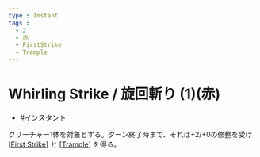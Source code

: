```yaml
---
type : Instant
tags : 
  - 2
  - 赤
  - FirstStrike
  - Trample
---
```

# Whirling Strike / 旋回斬り (1)(赤)

* #インスタント

クリーチャー1体を対象とする。ターン終了時まで、それは+2/+0の修整を受け [[First Strike]] と [[Trample]] を得る。


[//begin]: # "Autogenerated link references for markdown compatibility"
[First Strike]: <First Strike.md> "First Strike / 先制攻撃"
[Trample]: docs/KeywordAbilities/Trample.md "Trample / トランプル"
[//end]: # "Autogenerated link references"
